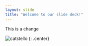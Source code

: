 ```yaml
---
layout: slide
title: "Welcome to our slide deck!"
---
```


This is a change

![catstello](https://octodex.github.com/images/catstello.png)
{: .center}
